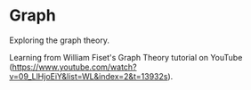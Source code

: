 # Graph

Exploring the graph theory.

Learning from William Fiset's Graph Theory tutorial on YouTube (https://www.youtube.com/watch?v=09_LlHjoEiY&list=WL&index=2&t=13932s). 

